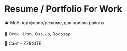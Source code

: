 # Resume / Portfolio For Work

🫐 Моë портфолио/резюме, для поиска работы

🍏 Стек - Html, Css, Js, Boostrap

🍑 Сайт - ZZII.SITE 
